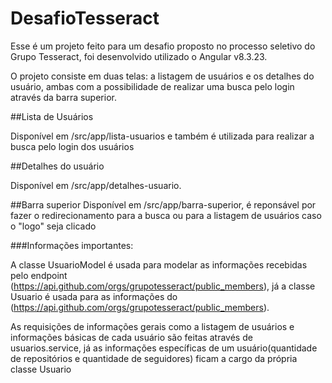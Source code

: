 # DesafioTesseract

Esse é um projeto feito para um desafio proposto no processo seletivo do Grupo Tesseract, foi desenvolvido utilizado o Angular v8.3.23.

O projeto consiste em duas telas: a listagem de usuários e os detalhes do usuário, ambas com a possibilidade de realizar uma busca pelo login através da barra superior.

##Lista de Usuários

Disponível em /src/app/lista-usuarios e também é utilizada para realizar a busca pelo login dos usuários

##Detalhes do usuário

Disponível em /src/app/detalhes-usuario.

##Barra superior
Disponível em /src/app/barra-superior, é reponsável por fazer o redirecionamento para a busca ou para a listagem de usuários caso o "logo" seja clicado

###Informações importantes:

A classe UsuarioModel é usada para modelar as informações recebidas pelo endpoint (https://api.github.com/orgs/grupotesseract/public_members), já a classe Usuario é usada para as informações do (https://api.github.com/orgs/grupotesseract/public_members).

As requisições de informações gerais como a listagem de usuários e informações básicas de cada usuário são feitas através de usuarios.service, já as informações específicas de um usuário(quantidade de repositórios e quantidade de seguidores) ficam a cargo da própria classe Usuario